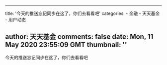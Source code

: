 
---
title: '今天的推送忘记同步在这了，你们去看看吧'
categories: 
    - 金融
    - 天天基金
    - 用户动态

author: 天天基金
comments: false
date: Mon, 11 May 2020 23:55:09 GMT
thumbnail: ''
---

<div>   
今天的推送忘记同步在这了，你们去看看吧  
</div>
            